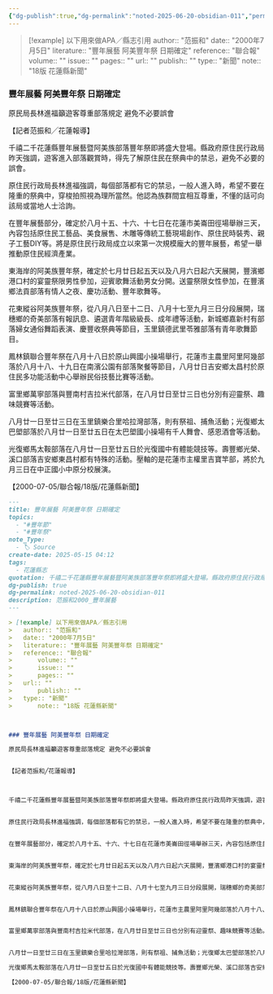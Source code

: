```yaml
---
{"dg-publish":true,"dg-permalink":"noted-2025-06-20-obsidian-011","permalink":"/noted-2025-06-20-obsidian-011/","title":"豐年展藝 阿美豐年祭 日期確定","tags":["花蓮縣志"],"noteIcon":"3","created":"2025-06-20T11:13:43.822+08:00","updated":"2025-06-20T14:43:40.639+08:00"}
---
```



> [!example] 以下用來做APA／縣志引用
> 	author:: "范振和"
> 	date:: "2000年7月5日"
> 	literature:: "豐年展藝 阿美豐年祭 日期確定"
> 	reference:: "聯合報"
> 		volume:: ""
> 		issue:: ""
> 		pages:: ""
> 	url:: ""
> 		publish:: ""
> 	type:: "新聞"	
> 		note:: "18版 花蓮縣新聞"



### 豐年展藝 阿美豐年祭 日期確定  

原⺠局長林進福籲遊客尊重部落規定 避免不必要誤會  


【記者范振和╱花蓮報導】



千禧二千花蓮縣豐年展藝暨阿美族部落豐年祭即將盛大登場。縣政府原住⺠行政局昨天強調，遊客進入部落觀賞時，得先了解原住⺠在祭典中的禁忌，避免不必要的誤會。  


原住⺠行政局長林進福強調，每個部落都有它的禁忌，一般人進入時，希望不要在隆重的祭典中，穿梭拍照視為理所當然。他認為族群間宜相互尊重，不懂的話可向該局或當地人士洽詢。 


在豐年展藝部分，確定於八月十五、十六、十七日在花蓮市美崙田徑場舉辦三天，內容包括原住⺠工藝品、美食展售、木雕等傳統工藝現場創作、原住⺠時裝秀、親子工藝DIY等。將是原住⺠行政局成立以來第一次規模龐大的豐年展藝，希望一舉推動原住⺠經濟產業。 


東海岸的阿美族豐年祭，確定於七月廿日起五天以及八月六日起六天展開，豐濱鄉港口村的宴靈祭限男性參加，迎賓歌舞活動男女分開。送靈祭限女性參加，在豐濱鄉法貢部落有情人之夜、慶功活動、豐年歌舞等。  


花東縱谷阿美族豐年祭，從八月八日至十二日、八月十七至九月三日分段展開，瑞穗鄉的奇美部落有報訊息、遴選青年階級級長、成年禮等活動，新城鄉嘉新村有部落婦女通俗舞蹈表演、慶豐收祭典等節目，玉里鎮德武里苓雅部落有青年歌舞節目。


鳳林鎮聯合豐年祭在八月十八日於原山興國小操場舉行，花蓮市主農里阿里阿幾部落於八月十八、十九日在南濱公園有部落聚餐等節目，八月廿日吉安鄉太昌村於原住⺠多功能活動中心舉辦⺠俗技藝比賽等活動。


富里鄉萬寧部落與豐南村吉拉米代部落，在八月廿日至廿三日也分別有迎靈祭、趣味競賽等活動。


八月廿一日至廿三日在玉里鎮樂合里哈拉灣部落，則有祭祖、捕魚活動；光復鄉太巴塱部落於八月廿一日至廿五日在太巴塱國小操場有千人舞會、感恩酒會等活動。

光復鄉馬太鞍部落在八月廿一日至廿五日於光復國中有體能競技等。壽豐鄉光榮、溪口部落吉安鄉東昌村都有特殊的活動。壓軸的是花蓮市主權里吉寶竿部，將於九月三日在中正國小中原分校展演。

【2000-07-05/聯合報/18版/花蓮縣新聞】


```markdown
---
title: 豐年展藝 阿美豐年祭 日期確定
topics:
  - "#豐年節"
  - "#豐年祭"
note_Type:
  - 🏷️ Source
create-date: 2025-05-15 04:12
tags:
  - 花蓮縣志
quotation: 千禧二千花蓮縣豐年展藝暨阿美族部落豐年祭即將盛大登場。縣政府原住⺠行政局昨天強調，遊客進入部落觀賞時，得先了解原住⺠在祭典中的禁忌，避免不必要的誤會。原住⺠行政局長林進福強調，每個部落都有它的禁忌，一般人進入時，希望不要在隆重的祭典中，穿梭拍照視為理所當然。他認為族群間宜相互尊重，不懂的話可向該局或當地人士洽詢。
dg-publish: true
dg-permalink: noted-2025-06-20-obsidian-011
description: 范振和2000_豐年展藝
---

> [!example] 以下用來做APA／縣志引用
> 	author:: "范振和"
> 	date:: "2000年7月5日"
> 	literature:: "豐年展藝 阿美豐年祭 日期確定"
> 	reference:: "聯合報"
> 		volume:: ""
> 		issue:: ""
> 		pages:: ""
> 	url:: ""
> 		publish:: ""
> 	type:: "新聞"	
> 		note:: "18版 花蓮縣新聞"



### 豐年展藝 阿美豐年祭 日期確定  

原⺠局長林進福籲遊客尊重部落規定 避免不必要誤會  


【記者范振和╱花蓮報導】



千禧二千花蓮縣豐年展藝暨阿美族部落豐年祭即將盛大登場。縣政府原住⺠行政局昨天強調，遊客進入部落觀賞時，得先了解原住⺠在祭典中的禁忌，避免不必要的誤會。  


原住⺠行政局長林進福強調，每個部落都有它的禁忌，一般人進入時，希望不要在隆重的祭典中，穿梭拍照視為理所當然。他認為族群間宜相互尊重，不懂的話可向該局或當地人士洽詢。 


在豐年展藝部分，確定於八月十五、十六、十七日在花蓮市美崙田徑場舉辦三天，內容包括原住⺠工藝品、美食展售、木雕等傳統工藝現場創作、原住⺠時裝秀、親子工藝DIY等。將是原住⺠行政局成立以來第一次規模龐大的豐年展藝，希望一舉推動原住⺠經濟產業。 


東海岸的阿美族豐年祭，確定於七月廿日起五天以及八月六日起六天展開，豐濱鄉港口村的宴靈祭限男性參加，迎賓歌舞活動男女分開。送靈祭限女性參加，在豐濱鄉法貢部落有情人之夜、慶功活動、豐年歌舞等。  


花東縱谷阿美族豐年祭，從八月八日至十二日、八月十七至九月三日分段展開，瑞穗鄉的奇美部落有報訊息、遴選青年階級級長、成年禮等活動，新城鄉嘉新村有部落婦女通俗舞蹈表演、慶豐收祭典等節目，玉里鎮德武里苓雅部落有青年歌舞節目。


鳳林鎮聯合豐年祭在八月十八日於原山興國小操場舉行，花蓮市主農里阿里阿幾部落於八月十八、十九日在南濱公園有部落聚餐等節目，八月廿日吉安鄉太昌村於原住⺠多功能活動中心舉辦⺠俗技藝比賽等活動。


富里鄉萬寧部落與豐南村吉拉米代部落，在八月廿日至廿三日也分別有迎靈祭、趣味競賽等活動。


八月廿一日至廿三日在玉里鎮樂合里哈拉灣部落，則有祭祖、捕魚活動；光復鄉太巴塱部落於八月廿一日至廿五日在太巴塱國小操場有千人舞會、感恩酒會等活動。

光復鄉馬太鞍部落在八月廿一日至廿五日於光復國中有體能競技等。壽豐鄉光榮、溪口部落吉安鄉東昌村都有特殊的活動。壓軸的是花蓮市主權里吉寶竿部，將於九月三日在中正國小中原分校展演。

【2000-07-05/聯合報/18版/花蓮縣新聞】

```